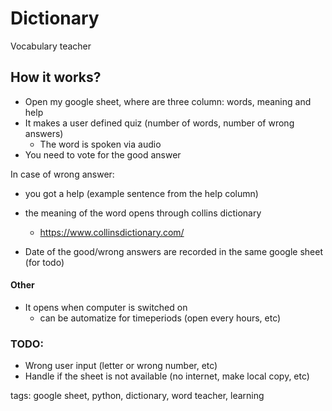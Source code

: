 # Dictionary
Vocabulary teacher

## How it works?
- Open my google sheet, where are three column: words, meaning and help
- It makes a user defined quiz (number of words, number of wrong answers)
  - The word is spoken via audio
- You need to vote for the good answer

In case of wrong answer:
- you got a help (example sentence from the help column)
- the meaning of the word opens through collins dictionary
  - https://www.collinsdictionary.com/
  
- Date of the good/wrong answers are recorded in the same google sheet (for todo)


#### Other
- It opens when computer is switched on
  - can be automatize for timeperiods (open every hours, etc)


### TODO:
  - Wrong user input (letter or wrong number, etc) 
  - Handle if the sheet is not available (no internet, make local copy, etc)
  
  tags: google sheet, python, dictionary, word teacher, learning
